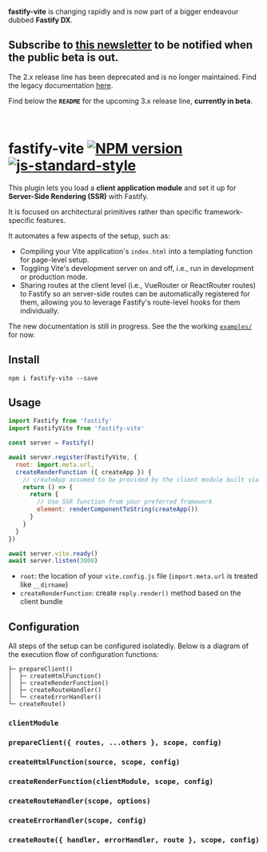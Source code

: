 **fastify-vite** is changing rapidly and is now part of a bigger endeavour dubbed **Fastify DX**. 

## Subscribe to [this newsletter](https://www.getrevue.co/profile/fastify-dx) to be notified when the public beta is out.

The 2.x release line has been deprecated and is no longer maintained. Find the legacy documentation [here](https://github.com/fastify/fastify-vite/releases/tag/v2.3.1).

Find below the **`README`** for the upcoming 3.x release line, **currently in beta**.

<br>

# fastify-vite [![NPM version](https://img.shields.io/npm/v/fastify-vite.svg?style=flat)](https://www.npmjs.com/package/fastify-vite) [![js-standard-style](https://img.shields.io/badge/code%20style-standard-brightgreen.svg?style=flat)](https://standardjs.com/)

This plugin lets you load a **client application module** and set it up for **Server-Side Rendering (SSR)** with Fastify. 

It is focused on architectural primitives rather than specific framework-specific features.

It automates a few aspects of the setup, such as:

- Compiling your Vite application's `index.html` into a templating function for page-level setup.
- Toggling Vite's development server on and off, i.e., run in development or production mode.
- Sharing routes at the client level (i.e., VueRouter or ReactRouter routes) to Fastify so an server-side routes can be automatically registered for them, allowing you to leverage Fastify's route-level hooks for them individually.

The new documentation is still in progress. See the the working [`examples/`](https://github.com/fastify/fastify-vite/tree/dev/examples) for now.

## Install

```
npm i fastify-vite --save
```

## Usage

```js
import Fastify from 'fastify'
import FastifyVite from 'fastify-vite'

const server = Fastify()

await server.register(FastifyVite, {
  root: import.meta.url, 
  createRenderFunction ({ createApp }) {
    // createApp assumed to be provided by the client module built via Vite
    return () => {
      return {
        // Use SSR function from your preferred framework
        element: renderComponentToString(createApp())
      }
    }
  }
})

await server.vite.ready()
await server.listen(3000)

```

- `root`: the location of your `vite.config.js` file (`import.meta.url` is treated like `__dirname`)
- `createRenderFunction`: create `reply.render()` method based on the client bundle

## Configuration

All steps of the setup can be configured isolatedly. Below is a diagram of the execution flow of configuration functions:

```
├─ prepareClient()
│  ├─ createHtmlFunction()
│  ├─ createRenderFunction()
│  ├─ createRouteHandler()
│  └─ createErrorHandler()
└─ createRoute()
```

### `clientModule`

### `prepareClient({ routes, ...others }, scope, config)`

### `createHtmlFunction(source, scope, config)`

### `createRenderFunction(clientModule, scope, config)`

### `createRouteHandler(scope, options)`

### `createErrorHandler(scope, config)`

### `createRoute({ handler, errorHandler, route }, scope, config)`
